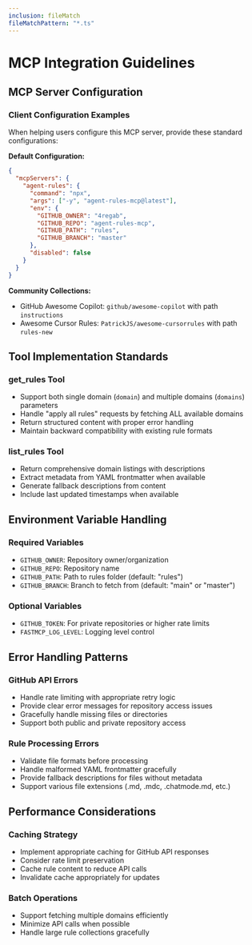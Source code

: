 ```yaml
---
inclusion: fileMatch
fileMatchPattern: "*.ts"
---
```


# MCP Integration Guidelines

## MCP Server Configuration

### Client Configuration Examples
When helping users configure this MCP server, provide these standard configurations:

**Default Configuration:**
```json
{
  "mcpServers": {
    "agent-rules": {
      "command": "npx",
      "args": ["-y", "agent-rules-mcp@latest"],
      "env": {
        "GITHUB_OWNER": "4regab",
        "GITHUB_REPO": "agent-rules-mcp", 
        "GITHUB_PATH": "rules",
        "GITHUB_BRANCH": "master"
      },
      "disabled": false
    }
  }
}
```

**Community Collections:**
- GitHub Awesome Copilot: `github/awesome-copilot` with path `instructions`
- Awesome Cursor Rules: `PatrickJS/awesome-cursorrules` with path `rules-new`

## Tool Implementation Standards

### get_rules Tool
- Support both single domain (`domain`) and multiple domains (`domains`) parameters
- Handle "apply all rules" requests by fetching ALL available domains
- Return structured content with proper error handling
- Maintain backward compatibility with existing rule formats

### list_rules Tool
- Return comprehensive domain listings with descriptions
- Extract metadata from YAML frontmatter when available
- Generate fallback descriptions from content
- Include last updated timestamps when available

## Environment Variable Handling

### Required Variables
- `GITHUB_OWNER`: Repository owner/organization
- `GITHUB_REPO`: Repository name
- `GITHUB_PATH`: Path to rules folder (default: "rules")
- `GITHUB_BRANCH`: Branch to fetch from (default: "main" or "master")

### Optional Variables
- `GITHUB_TOKEN`: For private repositories or higher rate limits
- `FASTMCP_LOG_LEVEL`: Logging level control

## Error Handling Patterns

### GitHub API Errors
- Handle rate limiting with appropriate retry logic
- Provide clear error messages for repository access issues
- Gracefully handle missing files or directories
- Support both public and private repository access

### Rule Processing Errors
- Validate file formats before processing
- Handle malformed YAML frontmatter gracefully
- Provide fallback descriptions for files without metadata
- Support various file extensions (.md, .mdc, .chatmode.md, etc.)

## Performance Considerations

### Caching Strategy
- Implement appropriate caching for GitHub API responses
- Consider rate limit preservation
- Cache rule content to reduce API calls
- Invalidate cache appropriately for updates

### Batch Operations
- Support fetching multiple domains efficiently
- Minimize API calls when possible
- Handle large rule collections gracefully